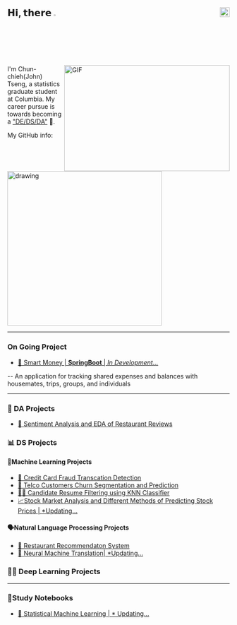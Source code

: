 ## 𝗛𝗶, 𝘁𝗵𝗲𝗿𝗲 <img src="https://media.giphy.com/media/hvRJCLFzcasrR4ia7z/giphy.gif" width="2.5%"/> [<img align="right" src="https://raw.githubusercontent.com/peterthehan/peterthehan/master/assets/linkedin.svg" width="22px"/>](https://www.linkedin.com/in/chunchieh-t/)



<img align="right" alt="GIF" src="https://github.com/abhisheknaiidu/abhisheknaiidu/blob/master/code.gif?raw=true" width="375" height="240" />

I'm Chun-chieh(John) Tseng, a statistics graduate student at Columbia. My career pursue is towards becoming a ["DE/DS/DA"](https://towardsdatascience.com/why-i-choose-full-stack-data-analytics-as-my-career-path-d7b3986e0285) 💪.

My GitHub info:

<img src="https://github-readme-stats.vercel.app/api?username=ghjohntseng&count_private=true&show_icons=true&theme=tokyonight" alt="drawing" width="350"/>


---

### On Going Project
- [🧾 Smart Money | **SpringBoot** | *In Development...*](https://github.com/ghjohntseng/Bill_Split)

-- An application for tracking shared expenses and balances with housemates, trips, groups, and individuals

---
### 📇 DA Projects
- [🥘 Sentiment Analysis and EDA of Restaurant Reviews](https://github.com/ghjohntseng/Restaurant-Recommendation-System/blob/main/Restaurant_Recommendation_System.ipynb)

### :bar_chart: DS Projects
#### 🤖Machine Learning Projects
- [🏦 Credit Card Fraud Transcation Detection](https://github.com/ghjohntseng/Credit-Card-Fraud-Transaction/blob/main/Credit%20Card%20Fraud%20Transaction%20report.pdf)
- [📲 Telco Customers Churn Segmentation and Prediction](https://github.com/ghjohntseng/Telco-Customers-Churn-Segmentation-and-Prediction/blob/main/Telco%20Customers%20Churn%20Segmentation%20and%20Prediction.ipynb)
- [🧑‍💼 Candidate Resume Filtering using KNN Classifier](https://github.com/ghjohntseng/Candidate-Resume-Filtering-using-KNN-Classifier/blob/main/Candidate_Resume_Filtering_using_KNN_Classifier.ipynb)
- [📈Stock Market Analysis and Different Methods of Predicting Stock Prices | *Updating...]()

#### 🗣Natural Language Processing Projects
- [🥘 Restaurant Recommendaton System](https://github.com/ghjohntseng/Restaurant-Recommendation-System/blob/main/Restaurant_recommendation_system_ds.ipynb)
- [🥘 Neural Machine Translation| *Updating...]()

### 🧙‍♂️ Deep Learning Projects

---

### 📔Study Notebooks
- [📓 Statistical Machine Learning | * Updating...]()


